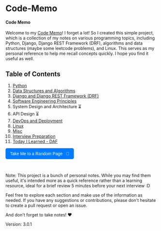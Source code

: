 # Code-Memo

#### Code Memo

Welcome to my [Code Memo](https://mouhamaddev.github.io/Code-Memo/)! I forget a lot! So I created this simple project, which is a collection of my notes on various programming topics, including Python, Django, Django REST Framework (DRF), algorithms and data structures (maybe some leetcode problems), and Linux. This serves as my personal reference to help me recall concepts quickly. I hope you find it useful as well.

## Table of Contents

1. [Python](/python.md)
2. [Data Structures and Algorithms](/dsa.md)
3. [Django and Django REST Framework (DRF)](/django.md)
4. [Software Engineering Principles](/sep.md)
5. System Design and Architecture ⏳
6. API Design ⏳
7. [DevOps and Deployment](/devops.md)
8. [Linux](/linux.md)
9. [Misc](/misc.md)
10. [Interview Preparation](/interviews.md)
11. [Today I Learned - DAF](https://github.com/mouhamaddev/django-async-framework/tree/main/TIL)

<p>
  <a href="#" onclick="randomPage();" style="text-decoration:none;">
    <button style="padding:10px 15px; font-size:14px; color:white; background-color:#007BFF; border:none; border-radius:5px; cursor:pointer;">
      Take Me to a Random Page &nbsp; 🎲
    </button>
  </a>
</p>

<script>
  async function randomPage() {
    try {
      const response = await fetch('pages.json');
      const data = await response.json();
      
      if (data.pages.length > 0) {
        let randomPage = data.pages[Math.floor(Math.random() * data.pages.length)];
        
        randomPage = randomPage.replace(/\.md$/, '');

        window.location.href = randomPage;
      } else {
        console.error("No pages found");
      }
    } catch (error) {
      console.error("Error fetching pages:", error);
    }
  }
</script>

<br>

Note: This project is a bunch of personal notes. While you may find them useful, it's intended more as a quick reference rather than a learning resource, ideal for a brief review 5 minutes before your next interview :D

Feel free to explore each section and make use of the information as needed. If you have any suggestions or contributions, please don't hesitate to create a pull request or open an issue.

And don't forget to take notes! ❤️

Version: 3.0.1
